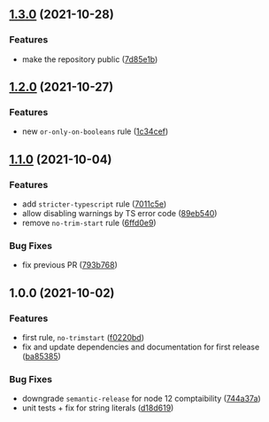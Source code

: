 ## [1.3.0](https://github.com/mixmaxhq/eslint-plugin-mixmax/compare/v1.2.0...v1.3.0) (2021-10-28)


### Features

* make the repository public ([7d85e1b](https://github.com/mixmaxhq/eslint-plugin-mixmax/commit/7d85e1bcabe319f1c9aeaff0d6693ec412d5e9db))

## [1.2.0](https://github.com/mixmaxhq/eslint-plugin-mixmax/compare/v1.1.0...v1.2.0) (2021-10-27)


### Features

* new `or-only-on-booleans` rule ([1c34cef](https://github.com/mixmaxhq/eslint-plugin-mixmax/commit/1c34cefab1d6cbe4bed1b151770df95bac489a24))

## [1.1.0](https://github.com/mixmaxhq/eslint-plugin-mixmax/compare/v1.0.0...v1.1.0) (2021-10-04)


### Features

* add `stricter-typescript` rule ([7011c5e](https://github.com/mixmaxhq/eslint-plugin-mixmax/commit/7011c5e6a0b88d5a20b9ae4f939965bd8883b871))
* allow disabling warnings by TS error code ([89eb540](https://github.com/mixmaxhq/eslint-plugin-mixmax/commit/89eb540d84845799bd861d1b3faf1eb70b0916aa))
* remove `no-trim-start` rule ([6ffd0e9](https://github.com/mixmaxhq/eslint-plugin-mixmax/commit/6ffd0e9eda552e70a5a6a12a32c1cc4cbc7efb18))


### Bug Fixes

* fix previous PR ([793b768](https://github.com/mixmaxhq/eslint-plugin-mixmax/commit/793b7685368023b1ce96ef09964b40ebc0d77b5b))

## 1.0.0 (2021-10-02)


### Features

* first rule, `no-trimstart` ([f0220bd](https://github.com/mixmaxhq/eslint-plugin-mixmax/commit/f0220bd443fc55287c77d92324aea450af5a9219))
* fix and update dependencies and documentation for first release ([ba85385](https://github.com/mixmaxhq/eslint-plugin-mixmax/commit/ba853851a4467f4bc80159575d0a9d68cc72975d))


### Bug Fixes

* downgrade `semantic-release` for node 12 comptaibility ([744a37a](https://github.com/mixmaxhq/eslint-plugin-mixmax/commit/744a37a9264a4c3e3322380f66f07c124e4f03b4))
* unit tests + fix for string literals ([d18d619](https://github.com/mixmaxhq/eslint-plugin-mixmax/commit/d18d619615ce92eb1b30d275ed57e253c3f4b6eb))
